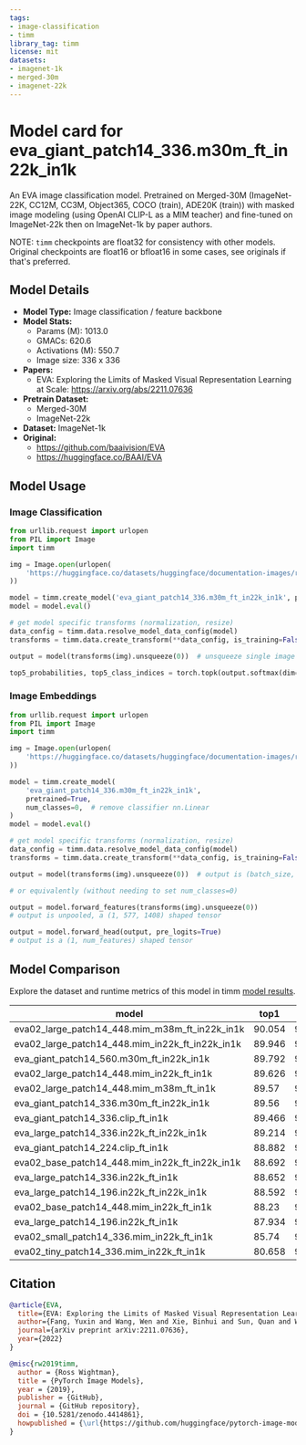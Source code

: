 ```yaml
---
tags:
- image-classification
- timm
library_tag: timm
license: mit
datasets:
- imagenet-1k
- merged-30m
- imagenet-22k
---
```

# Model card for eva_giant_patch14_336.m30m_ft_in22k_in1k

An EVA image classification model. Pretrained on Merged-30M (ImageNet-22K, CC12M, CC3M, Object365, COCO (train), ADE20K (train)) with masked image modeling (using OpenAI CLIP-L as a MIM teacher) and fine-tuned on ImageNet-22k then on ImageNet-1k by paper authors.

NOTE: `timm` checkpoints are float32 for consistency with other models. Original checkpoints are float16 or bfloat16 in some cases, see originals if that's preferred.


## Model Details
- **Model Type:** Image classification / feature backbone
- **Model Stats:**
  - Params (M): 1013.0
  - GMACs: 620.6
  - Activations (M): 550.7
  - Image size: 336 x 336
- **Papers:**
  - EVA: Exploring the Limits of Masked Visual Representation Learning at Scale: https://arxiv.org/abs/2211.07636
- **Pretrain Dataset:**
  - Merged-30M
  - ImageNet-22k
- **Dataset:** ImageNet-1k
- **Original:**
  - https://github.com/baaivision/EVA
  - https://huggingface.co/BAAI/EVA

## Model Usage
### Image Classification
```python
from urllib.request import urlopen
from PIL import Image
import timm

img = Image.open(urlopen(
    'https://huggingface.co/datasets/huggingface/documentation-images/resolve/main/beignets-task-guide.png'
))

model = timm.create_model('eva_giant_patch14_336.m30m_ft_in22k_in1k', pretrained=True)
model = model.eval()

# get model specific transforms (normalization, resize)
data_config = timm.data.resolve_model_data_config(model)
transforms = timm.data.create_transform(**data_config, is_training=False)

output = model(transforms(img).unsqueeze(0))  # unsqueeze single image into batch of 1

top5_probabilities, top5_class_indices = torch.topk(output.softmax(dim=1) * 100, k=5)
```

### Image Embeddings
```python
from urllib.request import urlopen
from PIL import Image
import timm

img = Image.open(urlopen(
    'https://huggingface.co/datasets/huggingface/documentation-images/resolve/main/beignets-task-guide.png'
))

model = timm.create_model(
    'eva_giant_patch14_336.m30m_ft_in22k_in1k',
    pretrained=True,
    num_classes=0,  # remove classifier nn.Linear
)
model = model.eval()

# get model specific transforms (normalization, resize)
data_config = timm.data.resolve_model_data_config(model)
transforms = timm.data.create_transform(**data_config, is_training=False)

output = model(transforms(img).unsqueeze(0))  # output is (batch_size, num_features) shaped tensor

# or equivalently (without needing to set num_classes=0)

output = model.forward_features(transforms(img).unsqueeze(0))
# output is unpooled, a (1, 577, 1408) shaped tensor

output = model.forward_head(output, pre_logits=True)
# output is a (1, num_features) shaped tensor
```

## Model Comparison
Explore the dataset and runtime metrics of this model in timm [model results](https://github.com/huggingface/pytorch-image-models/tree/main/results).

|model                                          |top1  |top5  |param_count|img_size|
|-----------------------------------------------|------|------|-----------|--------|
|eva02_large_patch14_448.mim_m38m_ft_in22k_in1k |90.054|99.042|305.08     |448     |
|eva02_large_patch14_448.mim_in22k_ft_in22k_in1k|89.946|99.01 |305.08     |448     |
|eva_giant_patch14_560.m30m_ft_in22k_in1k       |89.792|98.992|1014.45    |560     |
|eva02_large_patch14_448.mim_in22k_ft_in1k      |89.626|98.954|305.08     |448     |
|eva02_large_patch14_448.mim_m38m_ft_in1k       |89.57 |98.918|305.08     |448     |
|eva_giant_patch14_336.m30m_ft_in22k_in1k       |89.56 |98.956|1013.01    |336     |
|eva_giant_patch14_336.clip_ft_in1k             |89.466|98.82 |1013.01    |336     |
|eva_large_patch14_336.in22k_ft_in22k_in1k      |89.214|98.854|304.53     |336     |
|eva_giant_patch14_224.clip_ft_in1k             |88.882|98.678|1012.56    |224     |
|eva02_base_patch14_448.mim_in22k_ft_in22k_in1k |88.692|98.722|87.12      |448     |
|eva_large_patch14_336.in22k_ft_in1k            |88.652|98.722|304.53     |336     |
|eva_large_patch14_196.in22k_ft_in22k_in1k      |88.592|98.656|304.14     |196     |
|eva02_base_patch14_448.mim_in22k_ft_in1k       |88.23 |98.564|87.12      |448     |
|eva_large_patch14_196.in22k_ft_in1k            |87.934|98.504|304.14     |196     |
|eva02_small_patch14_336.mim_in22k_ft_in1k      |85.74 |97.614|22.13      |336     |
|eva02_tiny_patch14_336.mim_in22k_ft_in1k       |80.658|95.524|5.76       |336     |

## Citation
```bibtex
@article{EVA,
  title={EVA: Exploring the Limits of Masked Visual Representation Learning at Scale},
  author={Fang, Yuxin and Wang, Wen and Xie, Binhui and Sun, Quan and Wu, Ledell and Wang, Xinggang and Huang, Tiejun and Wang, Xinlong and Cao, Yue},
  journal={arXiv preprint arXiv:2211.07636},
  year={2022}
}
```
```bibtex
@misc{rw2019timm,
  author = {Ross Wightman},
  title = {PyTorch Image Models},
  year = {2019},
  publisher = {GitHub},
  journal = {GitHub repository},
  doi = {10.5281/zenodo.4414861},
  howpublished = {\url{https://github.com/huggingface/pytorch-image-models}}
}
```
